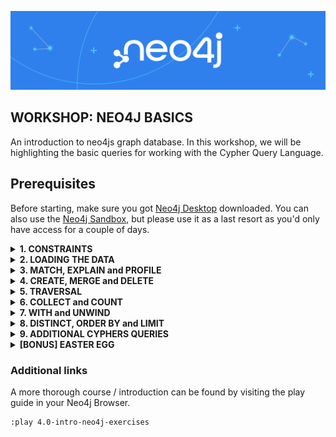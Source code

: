 ![neo4j-banner](pics/neo4j_banner.png)
## WORKSHOP: NEO4J BASICS
An introduction to neo4js graph database. In this workshop, we will be highlighting the basic queries for working with the Cypher Query Language. 

## Prerequisites
Before starting, make sure you got [Neo4j Desktop](https://neo4j.com/download/) downloaded. You can also use the [Neo4j Sandbox](https://neo4j.com/sandbox/), but please use it as a last resort as you'd only have access for a couple of days. 

<details>
	<summary> <b> 1. CONSTRAINTS </b></summary>
	<br>

Let's start with creating constraints within our database. The first constraint is to make sure nobody creates multiple movies with the same title.
```
CREATE CONSTRAINT title_uniqueness ON (m:Movie) ASSERT m.title IS UNIQUE;
```
Let's do the same thing with person names. In the real world, multiple persons could have the same name, but we do not have any personal identifiers in the database as of right now - so let's just pretend that this is how it works.
```
CREATE CONSTRAINT personname_uniqueness ON (p:Person) ASSERT p.name IS UNIQUE;
```
Now let's have a look at our constraints set on this database.
```
SHOW CONSTRAINT
```
To drop a constraint we write:
```
DROP CONSTRAINT <constraint_name>
```
</details>

<details>
	<summary> <b> 2. LOADING THE DATA </b></summary>
	<br>

Now let's load movies into the database from an external data source. This data source provides us with the movie nodes from a .csv that we will be ingesting into our database.
```
LOAD CSV WITH HEADERS FROM 'http://data.neo4j.com/intro/movies/movies.csv'
AS row
CREATE (:Movie {title: row.title, released: toInteger(row.released), tagline: row.tagline});
```

Let's verify that our movies got imported, you should have around 38 movies after executing this query
```
MATCH (m:Movie) RETURN count(*);
```

Now let's do the same thing but for persons
```
LOAD CSV WITH HEADERS FROM 'http://data.neo4j.com/intro/movies/people.csv'
AS row
CREATE (:Person {name: row.name, born: toInteger(row.born)});
```
Let's verify that the persons got into the database as well
```
MATCH (p:Person) RETURN count(*);
```

If everything went well, then we should move on to the next step which would be to create a relationship between a Person and a Movie. In this case we're going to make sure we create relationships between the Actors and the Movies (ACTED_IN).
```
LOAD CSV WITH HEADERS FROM 'http://data.neo4j.com/intro/movies/actors.csv'
AS row
MATCH (p:Person {name: row.person})
MATCH (m:Movie {title: row.movie})
MERGE (p)-[actedIn:ACTED_IN]->(m)
ON CREATE SET actedIn.roles = split(row.roles,';');
```

Let's verify that we managed to create the relationships.
```
MATCH(p:Person {name: "Tom Hanks"})-[a:ACTED_IN]-(m:Movie) RETURN p,a,m;
```

Let's create another relationship, but instead of actors we make sure that those who directed certain movies have a DIRECTED relationship set up.
```
LOAD CSV WITH HEADERS FROM 'http://data.neo4j.com/intro/movies/directors.csv' AS row
MATCH (p:Person {name: row.person })
MATCH (m:Movie {title: row.movie})
MERGE (p)-[:DIRECTED]->(m);
```

Let's see if our query managed to create the DIRECTED relationship.
```
MATCH(p:Person {name: "Tom Hanks"})-[d:DIRECTED]-(m:Movie) RETURN p,d,m;
```
By doing all this, we actually have a schema to look at. We can see what the schema looks like by calling; 
```
CALL db.schema.visualization
```
Lastly, let's see if our constraints are working as they should. If you remember in the beginning, we made sure that no duplicate movie could be created in the graph database. If you run the query below, then you should get an error.
```
CREATE (:Movie {title: 'The Matrix'});
```
</details>
	
<details>
	<summary> <b> 3. MATCH, EXPLAIN and PROFILE </b></summary>
	<br>

By finding a certain node we run the MATCH command, which can be followed by a certain criteria (such as name in this case).
```
MATCH (p:Person {name: "Tom Hanks"})
RETURN p;
```

Another way to do this could be:
```
MATCH (p:Person)
WHERE p.name = "Tom Hanks" RETURN p;
```

If you'd like to analyze your queries then you can run:
```
PROFILE MATCH (p:Person {name: "Tom Hanks"})
RETURN p;
```

Let's analyze the other query as well:
```
PROFILE MATCH (p:Person)
WHERE p.name = "Tom Hanks" RETURN p;
```

<b>PROFILE</b> analyzes the query while executing it. If you'd like to just analyze the query without executing it then <b>EXPLAIN</b> is your command.
```
EXPLAIN MATCH (p:Person {name: "Tom Hanks"})
RETURN p;
```

Let's do the same thing here as well:
```
EXPLAIN MATCH (p:Person)
WHERE p.name = "Tom Hanks" RETURN p;
```

Let's further elaborate on the MATCH clauses. Did Tom act with Tom?
```
MATCH (p1:Person)-[a1:ACTED_IN]-(m:Movie)-[a2:ACTED_IN]-(p2:Person)
WHERE p1.name = "Tom Hanks"
AND p2.name = "Tom Cruise"
RETURN p1.name, a1.roles, p2.name, a2.roles, m.title;
```

Interesting. Let's confirm the previous result by checking what roles Tom Hanks have had.
```
MATCH (p1:Person)-[a1:ACTED_IN]-(m:Movie)
WHERE p1.name = "Tom Hanks"
RETURN p1.name, a1.roles, m.title;
```

And now Tom Cruise.
```
MATCH (m:Movie)-[a2:ACTED_IN]-(p2:Person)
WHERE p2.name = "Tom Cruise"
RETURN p2.name, a2.roles, m.title;
```
</details>

<details>
	<summary> <b> 4. CREATE, MERGE and DELETE </b></summary>
	<br>

To create a node we use the CREATE command. Replace the name below with your name.
```
CREATE (a:Actor {name: "Kadde Oucif"});
```

We can do the same thing with MERGE, however MERGE always checks if the specific object we're trying to create exists. In this way, it's helpful to think of MERGE as attempting a MATCH on the pattern, and if no match is found, a CREATE of the pattern.
```
MERGE (a:Actor {name: "Kadde Oucif"});
```

Let's use MERGE to create a job description in our Actor node.
```
MERGE (a:Actor {name: "Kadde Oucif"})
ON MATCH SET a.job = 'actor'
RETURN a
```

Now let's use our actor node and create a relationship to a movie.
```
MATCH (a:Actor {name: "Kadde Oucif"}),(m:Movie{title:'The Matrix'})
WITH a, m
MERGE (a)-[:ACTED_IN]->(m)
```

Nice. Now let's try to delete the node we created previously
```
MATCH(a:Actor {name: "Kadde Oucif"}) DELETE a
```

As you can see, this wont work since your node is connected to other nodes. let's try a detach delete then.
```
MATCH(a:Actor {name: "Kadde Oucif"}) DETACH DELETE a
```

That worked better. But what if I only want to delete a relationship? Let's recreate the Actor-node and link it to a movie
```
CREATE (a:Actor {name: "Kadde Oucif"})
WITH a
MATCH (m:Movie {title: "The Matrix"})
MERGE (a)-[:ACTED_IN]->(m)
```

Now let's see how we can delete a relationship
```
MATCH (a:Actor {name:"Kadde Oucif"})-[r]->(m:Movie {title: "The Matrix"})
DELETE r
```

Let's check if the relationship is still there
```
MATCH (a:Actor {name: "Kadde Oucif"})
MATCH (m:Movie {title: "The Matrix"})
RETURN a, m
```
</details>

<details>
	<summary> <b> 5. TRAVERSAL </b></summary>
	<br>

There's different ways we can traverse the data. Here's a single MATCH.
```
MATCH (valKilmer:Person)-[:ACTED_IN]->(m:Movie),
	    (actor:Person)-[:ACTED_IN]->(m)
WHERE valKilmer.name = 'Val Kilmer'
RETURN m.title as movie , actor.name as actor
```

Here's multiple:
```
MATCH (valKilmer:Person)-[:ACTED_IN]->(m:Movie) 
MATCH (actor:Person)-[:ACTED_IN]->(m)
WHERE valKilmer.name = 'Val Kilmer'
RETURN m.title as movie , actor.name
```

Here we have multiple anchors.
```
MATCH (p1:Person)-[:ACTED_IN]->(m) MATCH (n)<-[:ACTED_IN]-(p2:Person) 
WHERE p1.name = 'Tom Hanks'
  AND p2.name = 'Meg Ryan'
  AND m=n 
RETURN m.title
```

Now let's return a subgraph.
```
MATCH paths = (m:Movie)-[rel]-(p:Person)
WHERE m.title = 'The Replacements'
RETURN paths
```
								      
</details>	

<details>
	<summary> <b> 6. COLLECT and COUNT </b></summary>
	<br>

The function collect() returns a single aggregated list containing the values returned by an expression.
```
MATCH (p:Person)-[:ACTED_IN]->(m:Movie)
WHERE p.name ='Tom Cruise'
RETURN p.name, collect(m.title) AS `movies`
```

The function count() returns the number of values or rows.
```
MATCH (a:Person)-[:ACTED_IN]->(m:Movie)<-[:DIRECTED]-(d:Person)
RETURN a.name, d.name, count(m) as amountOfMoviesTogether
```

Let's check the results here, apparently the previous query returned 2 movies.
```
MATCH path=(a:Person)-[:ACTED_IN]->(m:Movie)<-[:DIRECTED]-(d:Person)
WHERE a.name='Ben Miles' AND d.name='James Marshall'
RETURN path
```

Here's a way to aggregation to get cast size & first cast members
```
MATCH (a:Person)-[:ACTED_IN]->(m:Movie)
RETURN m.title, collect(a.name)[1] AS `A cast member`, size(collect(a.name)) AS castSize
```
</details>
	
<details>
	<summary> <b> 7. WITH and UNWIND </b></summary>
	<br>

The WITH clause allows query parts to be chained together, piping the results from one to be used as starting points or criteria in the next. With UNWIND, you can transform any list back into individual rows. These lists can be parameters that were passed in, previously collect -ed result or other list expressions.
```
MATCH (m:Movie)<-[:ACTED_IN]-(p:Person)
WITH collect(p) AS actors, count(p) AS actorCount, m
UNWIND actors AS actor
RETURN m.title, actorCount, actor.name
```
</details>

<details>
	<summary> <b> 8. DISTINCT, ORDER BY and LIMIT</b></summary>
	<br>

Eliminate duplicates using DISTINCT
```
MATCH (p:Person)-[:DIRECTED | ACTED_IN]->(m:Movie)
WHERE p.name = 'Tom Hanks'
RETURN DISTINCT m.title, m.released
```
	
Eliminate duplicates using DISTINCT in lists, f.e. Tom Hanks acted and directed "That Thing You Do"
```
MATCH (p:Person)-[:ACTED_IN | DIRECTED | WROTE]->(m:Movie)
WHERE m.released = 1996
RETURN m.title, collect(DISTINCT p.name) AS credits
```

Return your results in a certain order.
```
MATCH (p:Person)-[:DIRECTED | ACTED_IN]->(m:Movie)
WHERE p.name = 'Tom Hanks' OR p.name = 'Keanu Reeves'
RETURN DISTINCT m.title, m.released 
ORDER BY m.released DESC, m.title
```

Limiting the number of results
```
MATCH (m:Movie)
RETURN m.title as title, m.released as year   
ORDER BY m.released DESC LIMIT 10
```
</details>

<details>
	<summary> <b> 9. ADDITIONAL CYPHERS QUERIES</b></summary>
	<br>

Find movies released in the '90s.
```
MATCH (nineties:Movie) 
WHERE nineties.released >= 1990 AND nineties.released < 2000
RETURN nineties.title
```

The bacon path, the shortest path of any relationships to Meg Ryan.
```
MATCH p=shortestPath(
(bacon:Person {name:"Kevin Bacon"})-[*]-(meg:Person {name:"Meg Ryan"}))
RETURN p
```

Retrieve all movies that was released in the years 2000, 2004, and 2008, returning title and year.
```
MATCH (m:Movie)
WHERE m.released IN [2000, 2004, 2008]
RETURN m.title, m.released
```

Retrieve all persons who’s name begins with Tom and optionally return the name of a movie that this person directed.
```
MATCH (p:Person)
WHERE p.name STARTS WITH 'Tom'
OPTIONAL MATCH (p)-[:DIRECTED]->(m:Movie)
RETURN p.name, m.title
```

Retrieve all actors that have not appeared in more than 3 movies. Return their names and list of movies.
```
MATCH (a:Person)-[:ACTED_IN]->(m:Movie)
WITH a, count(a) AS numMovies, collect(m.title) AS movies
WHERE numMovies <= 3
RETURN a.name, movies
```
</details>

<details>
	<summary> <b> [BONUS] EASTER EGG</b></summary>
	<br>
	
```
MATCH (p:Person{name:'Emil Eifrem'})-[a:ACTED_IN]->(m:Movie)
RETURN p, a, m
```
	
</details>


### Additional links

A more thorough course / introduction can be found by visiting the play guide in your Neo4j Browser.
```
:play 4.0-intro-neo4j-exercises
```
